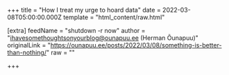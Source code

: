 
+++
title = "How I treat my urge to hoard data"
date = 2022-03-08T05:00:00.000Z
template = "html_content/raw.html"

[extra]
feedName = "shutdown -r now"
author = "ihavesomethoughtsonyourblog@ounapuu.ee (Herman Õunapuu)"
originalLink = "https://ounapuu.ee/posts/2022/03/08/something-is-better-than-nothing/"
raw = ""

+++

